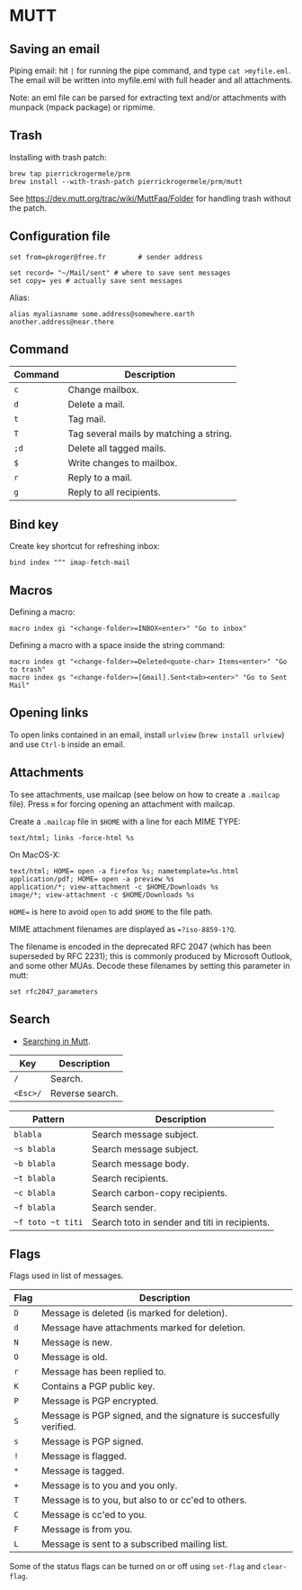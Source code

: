 MUTT
====

## Saving an email

Piping email: hit `|` for running the pipe command, and type `cat >myfile.eml`. The email will be written into myfile.eml with full header and all attachments.

Note: an eml file can be parsed for extracting text and/or attachments with munpack (mpack package) or ripmime.

## Trash

Installing with trash patch:
``` {.bash}
brew tap pierrickrogermele/prm
brew install --with-trash-patch pierrickrogermele/prm/mutt
```

See <https://dev.mutt.org/trac/wiki/MuttFaq/Folder> for handling trash without the patch.

## Configuration file

```muttrc
set from=pkroger@free.fr		# sender address

set record= "~/Mail/sent" # where to save sent messages
set copy= yes # actually save sent messages
```

Alias:
```muttrc
alias myaliasname some.address@somewhere.earth another.address@near.there
```

## Command

Command | Description
------- | --------------------------
`c`     | Change mailbox.
`d`     | Delete a mail.
`t`     | Tag mail.
`T`     | Tag several mails by matching a string.
`;d`    | Delete all tagged mails.
`$`     | Write changes to mailbox.
`r`     | Reply to a mail.
`g`     | Reply to all recipients.

## Bind key

Create key shortcut for refreshing inbox:
```muttrc
bind index "^" imap-fetch-mail
```

## Macros

Defining a macro:
```muttrc
macro index gi "<change-folder>=INBOX<enter>" "Go to inbox"
```

Defining a macro with a space inside the string command:
```muttrc
macro index gt "<change-folder>=Deleted<quote-char> Items<enter>" "Go to trash"
macro index gs "<change-folder>=[Gmail].Sent<tab><enter>" "Go to Sent Mail"
```

## Opening links

To open links contained in an email, install `urlview` (`brew install urlview`) and use `Ctrl-b` inside an email.

## Attachments

To see attachments, use mailcap (see below on how to create a `.mailcap` file). Press `m` for forcing opening an attachment with mailcap.

Create a `.mailcap` file in `$HOME` with a line for each MIME TYPE:
```mailcap
text/html; links -force-html %s
```

On MacOS-X:
```mailcap
text/html; HOME= open -a firefox %s; nametemplate=%s.html
application/pdf; HOME= open -a preview %s
application/*; view-attachment -c $HOME/Downloads %s
image/*; view-attachment -c $HOME/Downloads %s
```
`HOME=` is here to avoid `open` to add `$HOME` to the file path.

MIME attachment filenames are displayed as `=?iso-8859-1?Q`.

The filename is encoded in the deprecated RFC 2047 (which has been superseded by RFC 2231); this is commonly produced by Microsoft Outlook, and some other MUAs.
Decode these filenames by setting this parameter in mutt:
```muttrc
set rfc2047_parameters
```

## Search

 * [Searching in Mutt](https://www.gl.ciw.edu/static/users/rcohen/mutt/manual-6.html).

Key      | Description
-------- | ----------------------------
`/`      | Search.
`<Esc>/` | Reverse search.

Pattern           | Description
----------------- | ------------------------------
`blabla`          | Search message subject.   
`~s blabla`       | Search message subject.   
`~b blabla`       | Search message body.
`~t blabla`       | Search recipients.
`~c blabla`       | Search carbon-copy recipients.
`~f blabla`       | Search sender.
`~f toto ~t titi` | Search toto in sender and titi in recipients.

## Flags

Flags used in list of messages.

Flag | Description
---- | ------------------------------------------------
`D`  | Message is deleted (is marked for deletion).
`d`  | Message have attachments marked for deletion.
`N`  | Message is new.
`O`  | Message is old.
`r`  | Message has been replied to.
`K`  | Contains a PGP public key.
`P`  | Message is PGP encrypted.
`S`  | Message is PGP signed, and the signature is succesfully verified.
`s`  | Message is PGP signed.
`!`  | Message is flagged.
`*`  | Message is tagged.
`+`  | Message is to you and you only.
`T`  | Message is to you, but also to or cc'ed to others.
`C`  | Message is cc'ed to you.
`F`  | Message is from you.
`L`  | Message is sent to a subscribed mailing list.

Some of the status flags can be turned on or off using `set-flag` and `clear-flag`.

